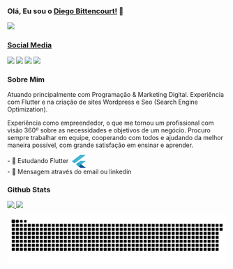 ### Olá, Eu sou o [Diego Bittencourt!](https://www.linkedin.com/in/diego-bittencourt)  👋

<span>
  <a href="https://github.com/hevant">
<img src="https://raw.githubusercontent.com/hevant/hevant/master/assets/banner.png">
</span>
  
### Social Media
  <a href="https://www.linkedin.com/in/diego-bittencourt" target="_blank"><img src="https://raw.githubusercontent.com/hevant/hevant/master/assets/Linkedin.svg" target="_blank"></a>
 <a href = "mailto:diegohevant@gmail.com"><img src="https://raw.githubusercontent.com/hevant/hevant/master/assets/Gmail.svg" target="_blank"></a>
<a href="https://www.instagram.com/diegohevant/" target="_blank"><img src="https://raw.githubusercontent.com/hevant/hevant/master/assets/Instagram.svg" target="_blank"></a>
  <a href="https://www.twitch.tv/kronokk" target="_blank"><img src="https://raw.githubusercontent.com/hevant/hevant/master/assets/Twitch.svg" target="_blank"></a>


### Sobre Mim
Atuando principalmente com Programação & Marketing Digital. Experiência com Flutter e na criação de sites Wordpress e Seo (Search Engine Optimization).

Experiência como empreendedor, o que me tornou um profissional com visão 360º sobre as necessidades e objetivos de um negócio. Procuro sempre trabalhar em equipe, cooperando com todos e ajudando da melhor maneira possível, com grande satisfação em ensinar e aprender.

<span style="display: inline_block">
- 🌱 Estudando Flutter
   <a href="https://github.com/hevant">
   <img align="center" alt="Diego-Flutter" height="30" width="40" src="https://raw.githubusercontent.com/devicons/devicon/master/icons/flutter/flutter-original.svg">
   </a>
</span></br>
- 💬 Mensagem através do email ou linkedin 


### Github Stats
<span>
  <a href="https://github.com/hevant">
  <img height="180em" src="https://github-readme-stats.vercel.app/api?username=hevant&show_icons=true&theme=tokyonight&include_all_commits=true&count_private=true"/>
  <img height="180em" src="https://github-readme-stats.vercel.app/api/top-langs/?username=hevant&layout=compact&langs_count=16&theme=tokyonight"/>
</span>

![Snake animation](https://github.com/hevant/hevant/blob/output/github-contribution-grid-snake.svg)
<!--
**hevant/hevant** is a ✨ _special_ ✨ repository because its `README.md` (this file) appears on your GitHub profile.

Here are some ideas to get you started:

- 🔭 I’m currently working on ...
- 🌱 I’m currently learning ...
- 👯 I’m looking to collaborate on ...
- 🤔 I’m looking for help with ...
- 💬 Ask me about ...
- 📫 How to reach me: ...
- 😄 Pronouns: ...
- ⚡ Fun fact: ...
-->
